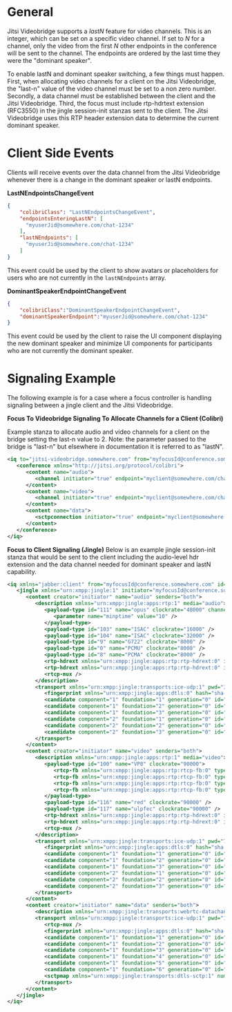 # General
Jitsi Videobridge supports a *lastN* feature for video channels. This is an
integer, which can be set on a specific video channel. If set to *N* for a
channel, only the video from the first *N* other endpoints in the conference
will be sent to the channel. The endpoints are ordered by the last time they
were the "dominant speaker".

To enable lastN and dominant speaker switching, a few things must happen. First, when allocating video channels
for a client on the Jitsi Videobridge, the "last-n" value of the video channel must be set to a non zero number.
Secondly, a data channel must be established between the client and the Jitsi Videobridge. Third, the focus must include
rtp-hdrtext extension (RFC3550) in the jingle session-init stanzas sent to the
client. The Jitsi Videobridge uses this RTP header extension data to determine the current dominant speaker.

# Client Side Events
Clients will receive events over the data channel from the Jitsi Videobridge whenever there is a change in
the dominant speaker or lastN endpoints.

**LastNEndpointsChangeEvent**
```json
{
    "colibriClass": "LastNEndpointsChangeEvent",
    "endpointsEnteringLastN": [
      "myuserJid@somewhere.com/chat-1234"
    ],
    "lastNEndpoints": [
      "myuserJid@somewhere.com/chat-1234"
    ]
}
```
This event could be used by the client to show avatars or placeholders for users who are not
currently in the `lastNEndpoints` array.

**DominantSpeakerEndpointChangeEvent**
```json
{
    "colibriClass":"DominantSpeakerEndpointChangeEvent",
    "dominantSpeakerEndpoint":"myuserJid@somewhere.com/chat-1234"
}
```
This event could be used by the client to raise the UI component displaying the new
dominant speaker and minimize UI components for participants who are not currently
the dominant speaker.

# Signaling Example
The following example is for a case where a focus controller is handling signaling between a jingle
client and the Jitsi Videobridge.


**Focus To Videobridge Signaling To Allocate Channels for a Client (Colibri)**

Example stanza to allocate audio and video channels for a client on the bridge setting the last-n value to 2.
Note: the parameter passed to the bridge is "last-n" but elsewhere in documentation it is referred to as "lastN".
```xml
<iq to="jitsi-videobridge.somewhere.com" from="myfocusId@conference.somewhere.com" id="564e42fe0000155716c7e6b4" type="set">
   <conference xmlns="http://jitsi.org/protocol/colibri">
      <content name="audio">
         <channel initiator="true" endpoint="myclient@somewhere.com/chat-1234" />
      </content>
      <content name="video">
         <channel initiator="true" endpoint="myclient@somewhere.com/chat-1234" last-n="2" />
      </content>
      <content name="data">
         <sctpconnection initiator="true" endpoint="myclient@somewhere.com/chat-1234" port="5000" />
      </content>
   </conference>
</iq>
```

**Focus to Client Signaling (Jingle)**
Below is an example jingle session-init stanza that would be sent to the client including the audio-level hdr extension
and the data channel needed for dominant speaker and lastN capability.
```xml
<iq xmlns="jabber:client" from="myfocusId@conference.somewhere.com" id="564e3bcd00000013c9c342b6" type="set" to="myclient@somewhere.com/chat-1234">
   <jingle xmlns="urn:xmpp:jingle:1" initiator="myfocusId@conference.somewhere.com" action="session-initiate" sid="785e63ce2145b0">
      <content creator="initiator" name="audio" senders="both">
         <description xmlns="urn:xmpp:jingle:apps:rtp:1" media="audio">
            <payload-type id="111" name="opus" clockrate="48000" channels="2">
               <parameter name="minptime" value="10" />
            </payload-type>
            <payload-type id="103" name="ISAC" clockrate="16000" />
            <payload-type id="104" name="ISAC" clockrate="32000" />
            <payload-type id="9" name="G722" clockrate="8000" />
            <payload-type id="0" name="PCMU" clockrate="8000" />
            <payload-type id="8" name="PCMA" clockrate="8000" />
            <rtp-hdrext xmlns="urn:xmpp:jingle:apps:rtp:rtp-hdrext:0" id="1" uri="urn:ietf:params:rtp-hdrext:ssrc-audio-level" />
            <rtp-hdrext xmlns="urn:xmpp:jingle:apps:rtp:rtp-hdrext:0" id="3" uri="http://www.webrtc.org/experiments/rtp-hdrext/abs-send-time" />
            <rtcp-mux />
         </description>
         <transport xmlns="urn:xmpp:jingle:transports:ice-udp:1" pwd="3623d1d2rl9407rpq9q6geom4r" ufrag="8gd0v1a4gpiti5">
            <fingerprint xmlns="urn:xmpp:jingle:apps:dtls:0" hash="sha-1" setup="actpass">D7:FB:A1:9E:67:58:FC:60:73:C0:49:E3:15:7E:45:66:0F:30:9D:3A</fingerprint>
            <candidate component="1" foundation="1" generation="0" id="785e63ce2145b079d34ca515bb1f405b0033e6" network="0" priority="2130706431" protocol="udp" type="host" ip="172.17.176.16" port="10000" />
            <candidate component="1" foundation="2" generation="0" id="785e63ce2145b079d34ca515bb1f405e45ffbf" network="0" priority="2130706431" protocol="udp" type="host" ip="192.168.99.1" port="10000" />
            <candidate component="1" foundation="3" generation="0" id="785e63ce2145b079d34ca515bb1f40459984f3" network="0" priority="2113932031" protocol="udp" type="host" ip="172.18.178.75" port="10000" />
            <candidate component="2" foundation="1" generation="0" id="785e63ce2145b079d34ca515bb1f4061e79137" network="0" priority="2130706430" protocol="udp" type="host" ip="172.17.176.16" port="10001" />
            <candidate component="2" foundation="2" generation="0" id="785e63ce2145b079d34ca515bb1f4029eee418" network="0" priority="2130706430" protocol="udp" type="host" ip="192.168.99.1" port="10001" />
            <candidate component="2" foundation="3" generation="0" id="785e63ce2145b079d34ca515bb1f402c0f92a" network="0" priority="2113932030" protocol="udp" type="host" ip="172.18.178.75" port="10001" />
         </transport>
      </content>
      <content creator="initiator" name="video" senders="both">
         <description xmlns="urn:xmpp:jingle:apps:rtp:1" media="video">
            <payload-type id="100" name="VP8" clockrate="90000">
               <rtcp-fb xmlns="urn:xmpp:jingle:apps:rtp:rtcp-fb:0" type="ccm" subtype="fir" />
               <rtcp-fb xmlns="urn:xmpp:jingle:apps:rtp:rtcp-fb:0" type="nack" />
               <rtcp-fb xmlns="urn:xmpp:jingle:apps:rtp:rtcp-fb:0" type="nack" subtype="pli" />
               <rtcp-fb xmlns="urn:xmpp:jingle:apps:rtp:rtcp-fb:0" type="goog-remb" />
            </payload-type>
            <payload-type id="116" name="red" clockrate="90000" />
            <payload-type id="117" name="ulpfec" clockrate="90000" />
            <rtp-hdrext xmlns="urn:xmpp:jingle:apps:rtp:rtp-hdrext:0" id="2" uri="urn:ietf:params:rtp-hdrext:toffset" />
            <rtp-hdrext xmlns="urn:xmpp:jingle:apps:rtp:rtp-hdrext:0" id="3" uri="http://www.webrtc.org/experiments/rtp-hdrext/abs-send-time" />
            <rtcp-mux />
         </description>
         <transport xmlns="urn:xmpp:jingle:transports:ice-udp:1" pwd="7qoa29251372qka443d9sdvrsq" ufrag="aerv81a4gpj5sn">
            <fingerprint xmlns="urn:xmpp:jingle:apps:dtls:0" hash="sha-1" setup="actpass">8C:B8:1B:AE:EE:01:23:E1:C1:8F:FC:17:D4:E6:CD:1C:CC:1C:F0:47</fingerprint>
            <candidate component="1" foundation="1" generation="0" id="785e63ce2145b0250ef83c2b51ce8207cccf06" network="0" priority="2130706431" protocol="udp" type="host" ip="172.17.176.16" port="10002" />
            <candidate component="1" foundation="2" generation="0" id="785e63ce2145b0250ef83c2b51ce820172b96ea" network="0" priority="2130706431" protocol="udp" type="host" ip="192.168.99.1" port="10002" />
            <candidate component="1" foundation="3" generation="0" id="785e63ce2145b0250ef83c2b51ce8202ec0e888" network="0" priority="2113932031" protocol="udp" type="host" ip="172.18.178.75" port="10002" />
            <candidate component="2" foundation="1" generation="0" id="785e63ce2145b0250ef83c2b51ce8207ae250b2" network="0" priority="2130706430" protocol="udp" type="host" ip="172.17.176.16" port="10003" />
            <candidate component="2" foundation="2" generation="0" id="785e63ce2145b0250ef83c2b51ce82020201525" network="0" priority="2130706430" protocol="udp" type="host" ip="192.168.99.1" port="10003" />
            <candidate component="2" foundation="3" generation="0" id="785e63ce2145b0250ef83c2b51ce8201a4c409d" network="0" priority="2113932030" protocol="udp" type="host" ip="172.18.178.75" port="10003" />
         </transport>
      </content>
      <content creator="initiator" name="data" senders="both">
         <description xmlns="urn:xmpp:jingle:transports:webrtc-datachannel:0" type="datachannel" />
         <transport xmlns="urn:xmpp:jingle:transports:ice-udp:1" pwd="1mvii60vtvraadsj5lkoln3551" ufrag="7u3l71a4gpj60b">
            <rtcp-mux />
            <fingerprint xmlns="urn:xmpp:jingle:apps:dtls:0" hash="sha-1" setup="actpass">01:B3:47:71:57:28:7E:5D:9A:69:82:A1:AB:47:2B:94:2A:BF:B9:44</fingerprint>
            <candidate component="1" foundation="1" generation="0" id="785e63ce2145b025eb06ed7fa66cfc073d55dd" network="0" priority="2130706431" protocol="udp" type="host" ip="172.17.176.16" port="10004" />
            <candidate component="1" foundation="2" generation="0" id="785e63ce2145b025eb06ed7fa66cfc04bd023e1" network="0" priority="2130706431" protocol="udp" type="host" ip="192.168.99.1" port="10004" />
            <candidate component="1" foundation="3" generation="0" id="785e63ce2145b025eb06ed7fa66cfc04de3afa9" network="0" priority="2113932031" protocol="udp" type="host" ip="172.18.178.75" port="10004" />
            <candidate component="1" foundation="4" generation="0" id="785e63ce2145b025eb06ed7fa66cfc01f21a832" network="0" priority="2113932031" protocol="ssltcp" tcptype="passive" type="host" ip="172.17.176.16" port="4443" />
            <candidate component="1" foundation="5" generation="0" id="785e63ce2145b025eb06ed7fa66cfc05aa97a95" network="0" priority="2113932031" protocol="ssltcp" tcptype="passive" type="host" ip="192.168.99.1" port="4443" />
            <candidate component="1" foundation="6" generation="0" id="785e63ce2145b025eb06ed7fa66cfc02caefab3" network="0" priority="2113932031" protocol="ssltcp" tcptype="passive" type="host" ip="172.18.178.75" port="4443" />
            <sctpmap xmlns="urn:xmpp:jingle:transports:dtls-sctp:1" number="5000" protocol="webrtc-datachannel" streams="1024" />
         </transport>
      </content>
   </jingle>
</iq>
```

